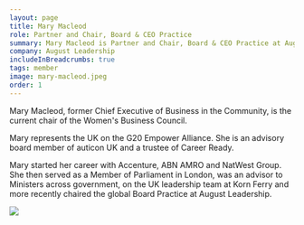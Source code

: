 ```yaml
---
layout: page
title: Mary Macleod
role: Partner and Chair, Board & CEO Practice
summary: Mary Macleod is Partner and Chair, Board & CEO Practice at August Leadership.
company: August Leadership
includeInBreadcrumbs: true
tags: member
image: mary-macleod.jpeg
order: 1
---
```


<div class="govuk-grid-row">
  <div class="govuk-grid-column-two-thirds">
  
Mary Macleod, former Chief Executive of Business in the Community, is the current chair of the Women's Business Council.

Mary represents the UK on the G20 Empower Alliance. She is an advisory board member of auticon UK and a trustee of Career Ready.
 
Mary started her career with Accenture, ABN AMRO and NatWest Group. She then served as a Member of Parliament in London, was an advisor to Ministers across government, on the UK leadership team at Korn Ferry and more recently chaired the global Board Practice at August Leadership.

  </div>
  <div class="govuk-grid-column-one-third member-page-image"><img src="/images/{{image}}"/></div>
</div>
